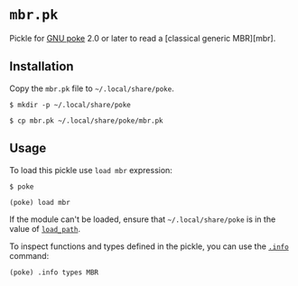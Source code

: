 # `mbr.pk`

Pickle for [GNU poke][poke] 2.0 or later to read a [classical generic MBR][mbr].

## Installation

Copy the `mbr.pk` file to `~/.local/share/poke`.

```console
$ mkdir -p ~/.local/share/poke

$ cp mbr.pk ~/.local/share/poke/mbr.pk
```

## Usage

To load this pickle use `load mbr` expression:

    $ poke

    (poke) load mbr

If the module can't be loaded, ensure that  `~/.local/share/poke` is in the
value of [`load_path`][poke-modules].

To inspect functions and types defined in the pickle, you can use the
[`.info`][poke-info] command:

    (poke) .info types MBR


[mbr-format]: https://en.wikipedia.org/wiki/Master_boot_record
[poke-info]: https://www.jemarch.net/poke-2.4-manual/html_node/info-command.html
[poke-modules]: https://www.jemarch.net/poke-2.4-manual/html_node/Loading-pickles-as-Modules.html
[poke]: https://www.gnu.org/software/poke/
